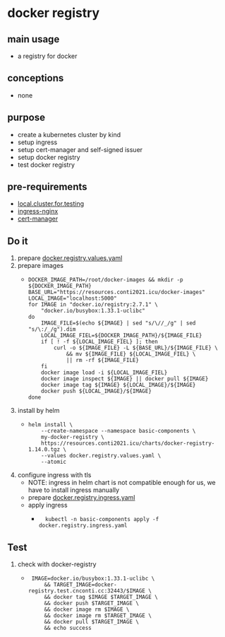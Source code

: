 # docker registry

## main usage
* a registry for docker

## conceptions
* none

## purpose
* create a kubernetes cluster by kind
* setup ingress
* setup cert-manager and self-signed issuer
* setup docker registry
* test docker registry

## pre-requirements
* [local.cluster.for.testing](../local.cluster.for.testing.md)
* [ingress-nginx](ingress.nginx.md)
* [cert-manager](cert.manager.md)

## Do it
1. prepare [docker.registry.values.yaml](resources/docker.registry.values.yaml.md)
2. prepare images
    * ```shell
      DOCKER_IMAGE_PATH=/root/docker-images && mkdir -p ${DOCKER_IMAGE_PATH}
      BASE_URL="https://resources.conti2021.icu/docker-images"
      LOCAL_IMAGE="localhost:5000"
      for IMAGE in "docker.io/registry:2.7.1" \
          "docker.io/busybox:1.33.1-uclibc"
      do
          IMAGE_FILE=$(echo ${IMAGE} | sed "s/\//_/g" | sed "s/\:/_/g").dim
          LOCAL_IMAGE_FIEL=${DOCKER_IMAGE_PATH}/${IMAGE_FILE}
          if [ ! -f ${LOCAL_IMAGE_FIEL} ]; then
              curl -o ${IMAGE_FILE} -L ${BASE_URL}/${IMAGE_FILE} \
                  && mv ${IMAGE_FILE} ${LOCAL_IMAGE_FIEL} \
                  || rm -rf ${IMAGE_FILE}
          fi
          docker image load -i ${LOCAL_IMAGE_FIEL}
          docker image inspect ${IMAGE} || docker pull ${IMAGE}
          docker image tag ${IMAGE} ${LOCAL_IMAGE}/${IMAGE}
          docker push ${LOCAL_IMAGE}/${IMAGE}
      done
      ```
3. install by helm
   * ```shell
     helm install \
         --create-namespace --namespace basic-components \
         my-docker-registry \
         https://resources.conti2021.icu/charts/docker-registry-1.14.0.tgz \
         --values docker.registry.values.yaml \
         --atomic
     ```
4. configure ingress with tls
   * NOTE: ingress in helm chart is not compatible enough for us, we have to install ingress manually
   * prepare [docker.registry.ingress.yaml](resources/docker.registry.ingress.yaml.md)
   * apply ingress
      + ```shell
          kubectl -n basic-components apply -f docker.registry.ingress.yaml
          ```

## Test
1. check with docker-registry
   * ```shell
      IMAGE=docker.io/busybox:1.33.1-uclibc \
          && TARGET_IMAGE=docker-registry.test.cnconti.cc:32443/$IMAGE \
          && docker tag $IMAGE $TARGET_IMAGE \
          && docker push $TARGET_IMAGE \
          && docker image rm $IMAGE \
          && docker image rm $TARGET_IMAGE \
          && docker pull $TARGET_IMAGE \
          && echo success
     ```